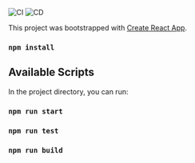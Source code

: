![CI](https://github.com/C3-Zally/frontend/workflows/CI/badge.svg)
![CD](https://github.com/C3-Zally/frontend/workflows/CD/badge.svg)

This project was bootstrapped with [Create React App](https://github.com/facebook/create-react-app).

### `npm install`

## Available Scripts

In the project directory, you can run:

### `npm run start`

### `npm run test`

### `npm run build`
